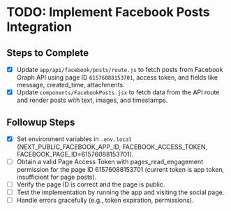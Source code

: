# TODO: Implement Facebook Posts Integration

## Steps to Complete
- [x] Update `app/api/facebook/posts/route.js` to fetch posts from Facebook Graph API using page ID `61576088153701`, access token, and fields like message, created_time, attachments.
- [x] Update `components/FacebookPosts.jsx` to fetch data from the API route and render posts with text, images, and timestamps.

## Followup Steps
- [x] Set environment variables in `.env.local` (NEXT_PUBLIC_FACEBOOK_APP_ID, FACEBOOK_ACCESS_TOKEN, FACEBOOK_PAGE_ID=61576088153701).
- [ ] Obtain a valid Page Access Token with pages_read_engagement permission for the page ID 61576088153701 (current token is app token, insufficient for page posts).
- [ ] Verify the page ID is correct and the page is public.
- [ ] Test the implementation by running the app and visiting the social page.
- [ ] Handle errors gracefully (e.g., token expiration, permissions).
